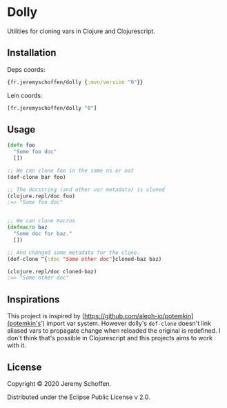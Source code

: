 


# Dolly

Utilities for cloning vars in Clojure and Clojurescript.



## Installation
Deps coords:
```clojure
{fr.jeremyschoffen/dolly {:mvn/version "0"}}
```
Lein coords:
```clojure
[fr.jeremyschoffen/dolly "0"]
```

## Usage

```Clojure
(defn foo
  "Some foo doc"
  [])

;; We can clone foo in the same ns or not
(def-clone bar foo)

;; The docstring (and other var metadata) is cloned
(clojure.repl/doc foo)
;=> "Some foo doc"


;; We can clone macros
(defmacro baz
  "Some doc for baz."
  [])

;; And changed some metadata for the clone.
(def-clone ^{:doc "Some other doc"}cloned-baz baz)

(clojure.repl/doc cloned-baz)
;=> "Some other doc"
```

## Inspirations
This project is inspired by [https://github.com/aleph-io/potemkin](potemkin's') import var system.
However dolly's `def-clone` doesn't link aliased vars to propagate change when reloaded the original is redefined.
I don't think that's possible in Clojurescript and this projects aims to work with it.

## License

Copyright © 2020 Jeremy Schoffen.

Distributed under the Eclipse Public License v 2.0.
